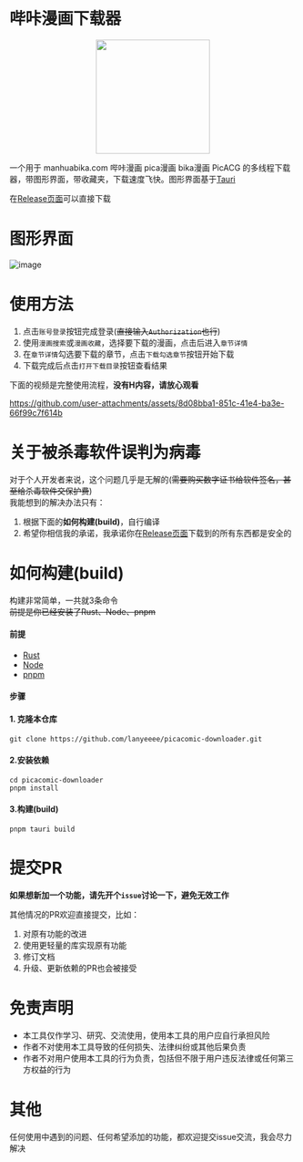 # 哔咔漫画下载器

<p align="center">
    <img src="https://github.com/user-attachments/assets/65ec372c-9ee9-4b09-b05e-6c939d15ac4d" width="200" style="align-self: center"/>
</p>

一个用于 manhuabika.com 哔咔漫画 pica漫画 bika漫画 PicACG 的多线程下载器，带图形界面，带收藏夹，下载速度飞快。图形界面基于[Tauri](https://v2.tauri.app/start/)

在[Release页面](https://github.com/lanyeeee/picacomic-downloader/releases)可以直接下载

# 图形界面
![image](https://github.com/user-attachments/assets/97294210-2e49-4d8c-ad8e-809bc5a619c9)

# 使用方法

1. 点击`账号登录`按钮完成登录(~~直接输入`Authorization`也行~~)
2. 使用`漫画搜索`或`漫画收藏`，选择要下载的漫画，点击后进入`章节详情`
3. 在`章节详情`勾选要下载的章节，点击`下载勾选章节`按钮开始下载
4. 下载完成后点击`打开下载目录`按钮查看结果

下面的视频是完整使用流程，**没有H内容，请放心观看**

https://github.com/user-attachments/assets/8d08bba1-851c-41e4-ba3e-66f99c7f614b

# 关于被杀毒软件误判为病毒

对于个人开发者来说，这个问题几乎是无解的(~~需要购买数字证书给软件签名，甚至给杀毒软件交保护费~~)  
我能想到的解决办法只有：

1. 根据下面的**如何构建(build)**，自行编译
2. 希望你相信我的承诺，我承诺你在[Release页面](https://github.com/lanyeeee/picacomic-downloader/releases)下载到的所有东西都是安全的

# 如何构建(build)

构建非常简单，一共就3条命令  
~~前提是你已经安装了Rust、Node、pnpm~~

#### 前提

- [Rust](https://www.rust-lang.org/tools/install)
- [Node](https://nodejs.org/en)
- [pnpm](https://pnpm.io/installation)

#### 步骤

#### 1. 克隆本仓库

```
git clone https://github.com/lanyeeee/picacomic-downloader.git
```

#### 2.安装依赖

```
cd picacomic-downloader
pnpm install
```

#### 3.构建(build)

```
pnpm tauri build
```
# 提交PR
**如果想新加一个功能，请先开个`issue`讨论一下，避免无效工作**

其他情况的PR欢迎直接提交，比如：
1. 对原有功能的改进
2. 使用更轻量的库实现原有功能
3. 修订文档
4. 升级、更新依赖的PR也会被接受

# 免责声明
- 本工具仅作学习、研究、交流使用，使用本工具的用户应自行承担风险
- 作者不对使用本工具导致的任何损失、法律纠纷或其他后果负责
- 作者不对用户使用本工具的行为负责，包括但不限于用户违反法律或任何第三方权益的行为
# 其他

任何使用中遇到的问题、任何希望添加的功能，都欢迎提交issue交流，我会尽力解决

